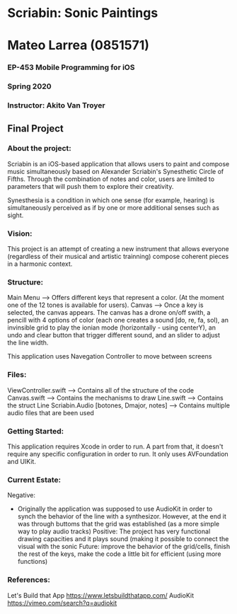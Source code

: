 # Scriabin: Sonic Paintings

# Mateo Larrea (0851571)
### EP-453 Mobile Programming for iOS
### Spring 2020
### Instructor: Akito Van Troyer
## Final Project

### About the project: 

Scriabin is an iOS-based application that allows users to paint and compose music simultaneously based on Alexander Scriabin's Synesthetic Circle of Fifths. Through the combination of notes and color, users are limited to parameters that will push them to explore their creativity.

Synesthesia is a condition in which one sense (for example, hearing) is simultaneously perceived as if by one or more additional senses such as sight.

### Vision: 

This project is an attempt of creating a new instrument that allows everyone (regardless of their musical and artistic trainning) compose coherent pieces in a harmonic context.

### Structure: 
Main Menu --> Offers different keys that represent a color. (At the moment one of the 12 tones is available for users).
Canvas --> Once a key is selected, the canvas appears. The canvas has a drone on/off swith, a pencill with 4 options of color (each one creates a sound [do, re, fa, sol), an invinsible grid to play the ionian mode (horizontally - using centerY), an undo and clear button that trigger different sound, and an slider to adjust the line width. 

This application uses Navegation Controller to move between screens 

### Files: 
ViewController.swift --> Contains all of the structure of the code
Canvas.swift  --> Contains the mechanisms to draw
Line.swift --> Contains the struct Line
Scriabin.Audio [botones, Dmajor, notes] --> Contains multiple audio files that are been used 



### Getting Started: 
This application requires Xcode in order to run. A part from that, it doesn't require any specific configuration in order to run. It only uses AVFoundation and UIKit.



### Current Estate:

Negative: 
- Originally the application was supposed to use AudioKit in order to synch the behavior of the line with a synthesizor. However, at the end it was through buttoms that the grid was established (as a more simple way to play audio tracks)
Positive: The project has very functional drawing capacities and it plays sound (making it possible to connect the visual with the sonic
Future:
improve the behavior of the grid/cells, finish the rest of the keys, make the code a little bit for efficient (using more functions)




### References: 
Let's Build that App https://www.letsbuildthatapp.com/
AudioKit https://vimeo.com/search?q=audiokit
